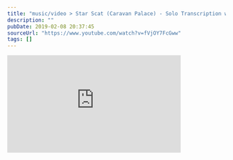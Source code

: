 ```yaml
---
title: "music/video > Star Scat (Caravan Palace) - Solo Transcription w/ tabs"
description: ""
pubDate: 2019-02-08 20:37:45
sourceUrl: "https://www.youtube.com/watch?v=fVjOY7FcGww"
tags: []
---
```


<iframe width="400" height="225" src="https://www.youtube.com/embed/fVjOY7FcGww" frameborder="0" allow="accelerometer; autoplay; clipboard-write; encrypted-media; gyroscope; picture-in-picture" allowfullscreen></iframe>
